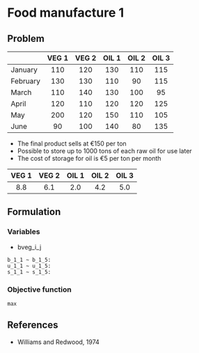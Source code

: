 # Food manufacture 1

## Problem

|          | VEG 1 | VEG 2 | OIL 1 | OIL 2 | OIL 3 |
|:---------|:-----:|:-----:|:-----:|:-----:|:-----:|
| January  | 110   | 120   | 130   | 110   | 115   |
| February | 130   | 130   | 110   | 90    | 115   |
| March    | 110   | 140   | 130   | 100   | 95    |
| April    | 120   | 110   | 120   | 120   | 125   |
| May      | 200   | 120   | 150   | 110   | 105   |
| June     | 90    | 100   | 140   | 80    | 135   |

- The final product sells at €150 per ton
- Possible to store up to 1000 tons of each raw oil for use later
- The cost of storage for oil is €5 per ton per month

| VEG 1 | VEG 2 | OIL 1 | OIL 2 | OIL 3 |
|:-----:|:-----:|:-----:|:-----:|:-----:|
| 8.8   | 6.1   | 2.0   | 4.2   | 5.0   |

## Formulation

### Variables

- bveg_i_j

```
b_1_1 ~ b_1_5:
u_1_1 ~ u_1_5:
s_1_1 ~ s_1_5: 
```

### Objective function

```
max 

```

## References

- Williams and Redwood, 1974
